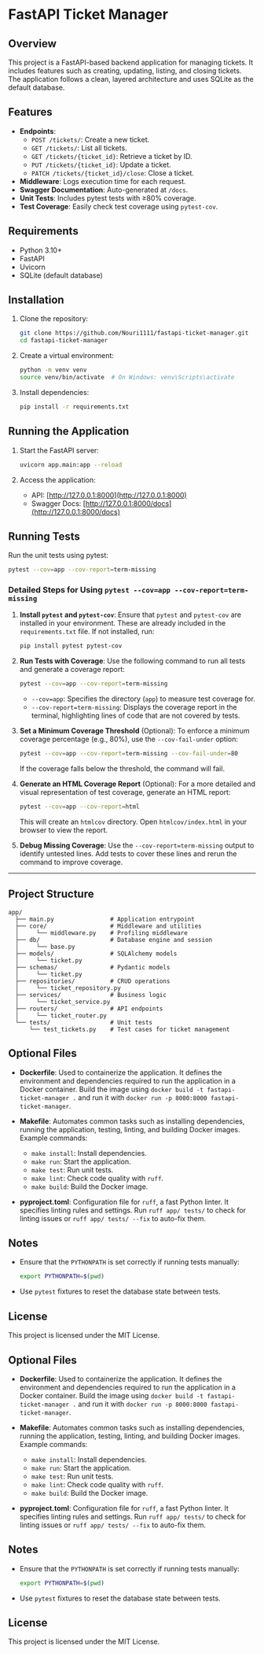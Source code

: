 # FastAPI Ticket Manager

## Overview
This project is a FastAPI-based backend application for managing tickets. It includes features such as creating, updating, listing, and closing tickets. The application follows a clean, layered architecture and uses SQLite as the default database.

## Features
- **Endpoints**:
  - `POST /tickets/`: Create a new ticket.
  - `GET /tickets/`: List all tickets.
  - `GET /tickets/{ticket_id}`: Retrieve a ticket by ID.
  - `PUT /tickets/{ticket_id}`: Update a ticket.
  - `PATCH /tickets/{ticket_id}/close`: Close a ticket.
- **Middleware**: Logs execution time for each request.
- **Swagger Documentation**: Auto-generated at `/docs`.
- **Unit Tests**: Includes pytest tests with ≥80% coverage.
- **Test Coverage**: Easily check test coverage using `pytest-cov`.

## Requirements
- Python 3.10+
- FastAPI
- Uvicorn
- SQLite (default database)

## Installation
1. Clone the repository:
   ```bash
   git clone https://github.com/Nouri1111/fastapi-ticket-manager.git
   cd fastapi-ticket-manager
   ```

2. Create a virtual environment:
   ```bash
   python -m venv venv
   source venv/bin/activate  # On Windows: venv\Scripts\activate
   ```

3. Install dependencies:
   ```bash
   pip install -r requirements.txt
   ```

## Running the Application
1. Start the FastAPI server:
   ```bash
   uvicorn app.main:app --reload
   ```

2. Access the application:
   - API: [http://127.0.0.1:8000](http://127.0.0.1:8000)
   - Swagger Docs: [http://127.0.0.1:8000/docs](http://127.0.0.1:8000/docs)

## Running Tests
Run the unit tests using pytest:
```bash
pytest --cov=app --cov-report=term-missing
```

### Detailed Steps for Using `pytest --cov=app --cov-report=term-missing`

1. **Install `pytest` and `pytest-cov`**:
   Ensure that `pytest` and `pytest-cov` are installed in your environment. These are already included in the `requirements.txt` file. If not installed, run:
   ```bash
   pip install pytest pytest-cov
   ```

2. **Run Tests with Coverage**:
   Use the following command to run all tests and generate a coverage report:
   ```bash
   pytest --cov=app --cov-report=term-missing
   ```

   - `--cov=app`: Specifies the directory (`app`) to measure test coverage for.
   - `--cov-report=term-missing`: Displays the coverage report in the terminal, highlighting lines of code that are not covered by tests.

3. **Set a Minimum Coverage Threshold** (Optional):
   To enforce a minimum coverage percentage (e.g., 80%), use the `--cov-fail-under` option:
   ```bash
   pytest --cov=app --cov-report=term-missing --cov-fail-under=80
   ```

   If the coverage falls below the threshold, the command will fail.

4. **Generate an HTML Coverage Report** (Optional):
   For a more detailed and visual representation of test coverage, generate an HTML report:
   ```bash
   pytest --cov=app --cov-report=html
   ```
   This will create an `htmlcov` directory. Open `htmlcov/index.html` in your browser to view the report.

5. **Debug Missing Coverage**:
   Use the `--cov-report=term-missing` output to identify untested lines. Add tests to cover these lines and rerun the command to improve coverage.

---

## Project Structure
```
app/
  ├── main.py                # Application entrypoint
  ├── core/                  # Middleware and utilities
  │     └── middleware.py    # Profiling middleware
  ├── db/                    # Database engine and session
  │     └── base.py
  ├── models/                # SQLAlchemy models
  │     └── ticket.py
  ├── schemas/               # Pydantic models
  │     └── ticket.py
  ├── repositories/          # CRUD operations
  │     └── ticket_repository.py
  ├── services/              # Business logic
  │     └── ticket_service.py
  ├── routers/               # API endpoints
  │     └── ticket_router.py
  └── tests/                 # Unit tests
      └── test_tickets.py    # Test cases for ticket management
```

## Optional Files

- **Dockerfile**: Used to containerize the application. It defines the environment and dependencies required to run the application in a Docker container. Build the image using `docker build -t fastapi-ticket-manager .` and run it with `docker run -p 8000:8000 fastapi-ticket-manager`.

- **Makefile**: Automates common tasks such as installing dependencies, running the application, testing, linting, and building Docker images. Example commands:
  - `make install`: Install dependencies.
  - `make run`: Start the application.
  - `make test`: Run unit tests.
  - `make lint`: Check code quality with `ruff`.
  - `make build`: Build the Docker image.

- **pyproject.toml**: Configuration file for `ruff`, a fast Python linter. It specifies linting rules and settings. Run `ruff app/ tests/` to check for linting issues or `ruff app/ tests/ --fix` to auto-fix them.

## Notes
- Ensure that the `PYTHONPATH` is set correctly if running tests manually:
  ```bash
  export PYTHONPATH=$(pwd)
  ```
- Use `pytest` fixtures to reset the database state between tests.

## License
This project is licensed under the MIT License.

## Optional Files

- **Dockerfile**: Used to containerize the application. It defines the environment and dependencies required to run the application in a Docker container. Build the image using `docker build -t fastapi-ticket-manager .` and run it with `docker run -p 8000:8000 fastapi-ticket-manager`.

- **Makefile**: Automates common tasks such as installing dependencies, running the application, testing, linting, and building Docker images. Example commands:
  - `make install`: Install dependencies.
  - `make run`: Start the application.
  - `make test`: Run unit tests.
  - `make lint`: Check code quality with `ruff`.
  - `make build`: Build the Docker image.

- **pyproject.toml**: Configuration file for `ruff`, a fast Python linter. It specifies linting rules and settings. Run `ruff app/ tests/` to check for linting issues or `ruff app/ tests/ --fix` to auto-fix them.

## Notes
- Ensure that the `PYTHONPATH` is set correctly if running tests manually:
  ```bash
  export PYTHONPATH=$(pwd)
  ```
- Use `pytest` fixtures to reset the database state between tests.

## License
This project is licensed under the MIT License.

